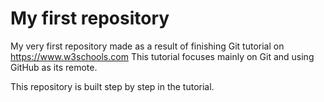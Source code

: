 # My first repository
My very first repository made as a result of finishing Git tutorial on https://www.w3schools.com
This tutorial focuses mainly on Git and using GitHub as its remote.

This repository is built step by step in the tutorial.
